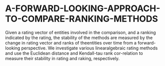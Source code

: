 # A-FORWARD-LOOKING-APPROACH-TO-COMPARE-RANKING-METHODS
Given a rating vector of entities involved in the comparison, and a ranking indicated by the rating, the stability of the methods are measured by the change in rating vector and ranks of theentities over time from a forward-looking perspective.  We investigate various linearalgebraic rating methods and use the Euclidean distance and Kendall-tau rank cor-relation to measure their stability in rating and raking, respectively.  

